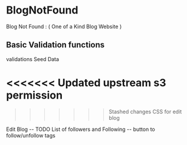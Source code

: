 # BlogNotFound

Blog Not Found : ( One of a Kind Blog Website )

## Basic Validation functions

validations
Seed Data

<<<<<<< Updated upstream
s3 permission
=======
>>>>>>> Stashed changes
CSS for edit blog

Edit Blog -- TODO
List of followers and Following -- button to follow/unfollow
tags
